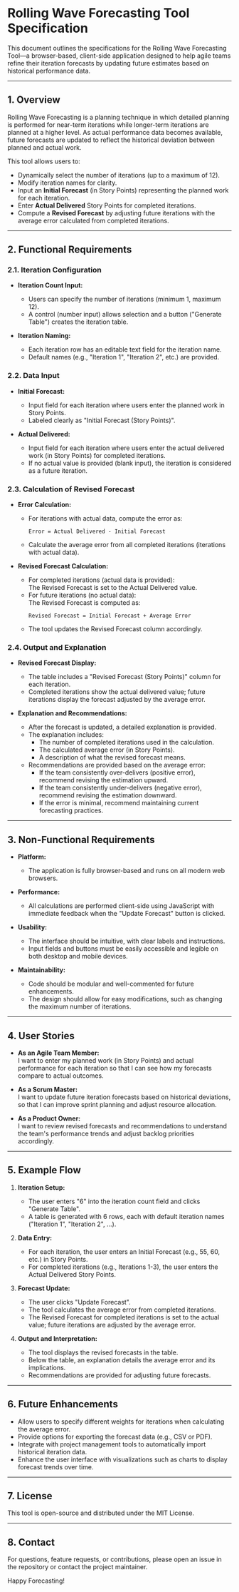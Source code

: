 # Rolling Wave Forecasting Tool Specification

This document outlines the specifications for the Rolling Wave Forecasting Tool—a browser-based, client-side application designed to help agile teams refine their iteration forecasts by updating future estimates based on historical performance data.

---

## 1. Overview

Rolling Wave Forecasting is a planning technique in which detailed planning is performed for near-term iterations while longer-term iterations are planned at a higher level. As actual performance data becomes available, future forecasts are updated to reflect the historical deviation between planned and actual work.

This tool allows users to:
- Dynamically select the number of iterations (up to a maximum of 12).
- Modify iteration names for clarity.
- Input an **Initial Forecast** (in Story Points) representing the planned work for each iteration.
- Enter **Actual Delivered** Story Points for completed iterations.
- Compute a **Revised Forecast** by adjusting future iterations with the average error calculated from completed iterations.

---

## 2. Functional Requirements

### 2.1. Iteration Configuration
- **Iteration Count Input:**
  - Users can specify the number of iterations (minimum 1, maximum 12).
  - A control (number input) allows selection and a button ("Generate Table") creates the iteration table.
  
- **Iteration Naming:**
  - Each iteration row has an editable text field for the iteration name.
  - Default names (e.g., "Iteration 1", "Iteration 2", etc.) are provided.

### 2.2. Data Input
- **Initial Forecast:**
  - Input field for each iteration where users enter the planned work in Story Points.
  - Labeled clearly as "Initial Forecast (Story Points)".
  
- **Actual Delivered:**
  - Input field for each iteration where users enter the actual delivered work (in Story Points) for completed iterations.
  - If no actual value is provided (blank input), the iteration is considered as a future iteration.

### 2.3. Calculation of Revised Forecast
- **Error Calculation:**
  - For iterations with actual data, compute the error as:
    ```
    Error = Actual Delivered - Initial Forecast
    ```
  - Calculate the average error from all completed iterations (iterations with actual data).

- **Revised Forecast Calculation:**
  - For completed iterations (actual data is provided):  
    The Revised Forecast is set to the Actual Delivered value.
  - For future iterations (no actual data):  
    The Revised Forecast is computed as:
    ```
    Revised Forecast = Initial Forecast + Average Error
    ```
  - The tool updates the Revised Forecast column accordingly.

### 2.4. Output and Explanation
- **Revised Forecast Display:**
  - The table includes a "Revised Forecast (Story Points)" column for each iteration.
  - Completed iterations show the actual delivered value; future iterations display the forecast adjusted by the average error.
  
- **Explanation and Recommendations:**
  - After the forecast is updated, a detailed explanation is provided.
  - The explanation includes:
    - The number of completed iterations used in the calculation.
    - The calculated average error (in Story Points).
    - A description of what the revised forecast means.
  - Recommendations are provided based on the average error:
    - If the team consistently over-delivers (positive error), recommend revising the estimation upward.
    - If the team consistently under-delivers (negative error), recommend revising the estimation downward.
    - If the error is minimal, recommend maintaining current forecasting practices.

---

## 3. Non-Functional Requirements

- **Platform:**  
  - The application is fully browser-based and runs on all modern web browsers.
  
- **Performance:**  
  - All calculations are performed client-side using JavaScript with immediate feedback when the "Update Forecast" button is clicked.

- **Usability:**  
  - The interface should be intuitive, with clear labels and instructions.
  - Input fields and buttons must be easily accessible and legible on both desktop and mobile devices.

- **Maintainability:**  
  - Code should be modular and well-commented for future enhancements.
  - The design should allow for easy modifications, such as changing the maximum number of iterations.

---

## 4. User Stories

- **As an Agile Team Member:**  
  I want to enter my planned work (in Story Points) and actual performance for each iteration so that I can see how my forecasts compare to actual outcomes.

- **As a Scrum Master:**  
  I want to update future iteration forecasts based on historical deviations, so that I can improve sprint planning and adjust resource allocation.

- **As a Product Owner:**  
  I want to review revised forecasts and recommendations to understand the team's performance trends and adjust backlog priorities accordingly.

---

## 5. Example Flow

1. **Iteration Setup:**
   - The user enters "6" into the iteration count field and clicks "Generate Table".
   - A table is generated with 6 rows, each with default iteration names ("Iteration 1", "Iteration 2", ...).

2. **Data Entry:**
   - For each iteration, the user enters an Initial Forecast (e.g., 55, 60, etc.) in Story Points.
   - For completed iterations (e.g., Iterations 1-3), the user enters the Actual Delivered Story Points.

3. **Forecast Update:**
   - The user clicks "Update Forecast".
   - The tool calculates the average error from completed iterations.
   - The Revised Forecast for completed iterations is set to the actual value; future iterations are adjusted by the average error.

4. **Output and Interpretation:**
   - The tool displays the revised forecasts in the table.
   - Below the table, an explanation details the average error and its implications.
   - Recommendations are provided for adjusting future forecasts.

---

## 6. Future Enhancements

- Allow users to specify different weights for iterations when calculating the average error.
- Provide options for exporting the forecast data (e.g., CSV or PDF).
- Integrate with project management tools to automatically import historical iteration data.
- Enhance the user interface with visualizations such as charts to display forecast trends over time.

---

## 7. License

This tool is open-source and distributed under the MIT License.

---

## 8. Contact

For questions, feature requests, or contributions, please open an issue in the repository or contact the project maintainer.

Happy Forecasting!
